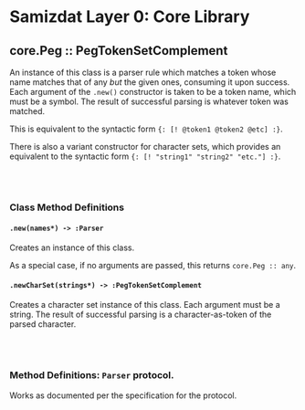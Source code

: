 Samizdat Layer 0: Core Library
==============================

core.Peg :: PegTokenSetComplement
---------------------------------

An instance of this class is a parser rule which matches a token whose name
matches that of any *but* the given ones, consuming it upon success.
Each argument of the `.new()` constructor is taken to be a token name, which
must be a symbol. The result of successful parsing is whatever token was
matched.

This is equivalent to the syntactic form `{: [! @token1 @token2 @etc] :}`.

There is also a variant constructor for character sets, which provides an
equivalent to the syntactic form `{: [! "string1" "string2" "etc."] :}`.


<br><br>
### Class Method Definitions

#### `.new(names*) -> :Parser`

Creates an instance of this class.

As a special case, if no arguments are passed, this returns `core.Peg :: any`.


#### `.newCharSet(strings*) -> :PegTokenSetComplement`

Creates a character set instance of this class. Each argument must be
a string. The result of successful parsing is a character-as-token of the
parsed character.


<br><br>
### Method Definitions: `Parser` protocol.

Works as documented per the specification for the protocol.

